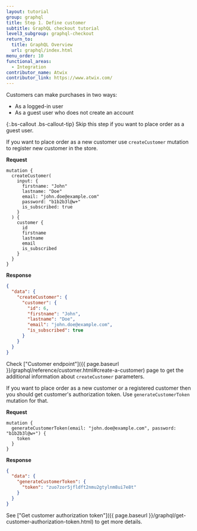 ```yaml
---
layout: tutorial
group: graphql
title: Step 1. Define customer
subtitle: GraphQL checkout tutorial
level3_subgroup: graphql-checkout
return_to:
  title: GraphQL Overview
  url: graphql/index.html
menu_order: 10
functional_areas:
  - Integration
contributor_name: Atwix
contributor_link: https://www.atwix.com/
---
```


Customers can make purchases in two ways:
- As a logged-in user
- As a guest user who does not create an account

{:.bs-callout .bs-callout-tip}
Skip this step if you want to place order as a guest user.

If you want to place order as a new customer use `createCustomer` mutation to register new customer in the store.

**Request**

```text
mutation {
  createCustomer(
    input: {
      firstname: "John"
      lastname: "Doe"
      email: "john.doe@example.com"
      password: "b1b2b3l@w+"
      is_subscribed: true
    }
  ) {
    customer {
      id
      firstname
      lastname
      email
      is_subscribed
    }
  }
}
```

**Response**

```json
{
  "data": {
    "createCustomer": {
      "customer": {
        "id": 6,
        "firstname": "John",
        "lastname": "Doe",
        "email": "john.doe@example.com",
        "is_subscribed": true
      }
    }
  }
}
```

Check ["Customer endpoint"]({{ page.baseurl }}/graphql/reference/customer.html#create-a-customer) page to get the additional information about `createCustomer` parameters.

If you want to place order as a new customer or a registered customer then you should get customer's authorization token. Use `generateCustomerToken` mutation for that.

**Request**

```text
mutation {
  generateCustomerToken(email: "john.doe@example.com", password: "b1b2b3l@w+") {
    token
  }
}
```

**Response**

```json
{
  "data": {
    "generateCustomerToken": {
      "token": "zuo7zor5jfldft2nmu2gtylnm8ui7e8t"
    }
  }
}
```

See ["Get customer authorization token"]({{ page.baseurl }}/graphql/get-customer-authorization-token.html) to get more details.

